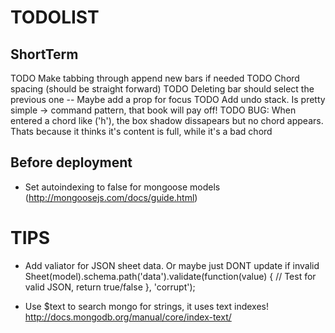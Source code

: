 TODOLIST
========

ShortTerm
---------
TODO Make tabbing through append new bars if needed
TODO Chord spacing (should be straight forward)
TODO Deleting bar should select the previous one
  -- Maybe add a prop for focus
TODO Add undo stack. Is pretty simple -> command pattern, that book will pay off!
TODO BUG: When entered a chord like ('h'), the box shadow dissapears but no
     chord appears. Thats because it thinks it's content is full, while it's a bad
     chord

Before deployment
-----------------
- Set autoindexing to false for mongoose models (http://mongoosejs.com/docs/guide.html)

TIPS
====

- Add valiator for JSON sheet data. Or maybe just DONT update if invalid
  Sheet(model).schema.path('data').validate(function(value) {
    // Test for valid JSON, return true/false
  }, 'corrupt');

- Use $text to search mongo for strings, it uses text indexes!
  http://docs.mongodb.org/manual/core/index-text/
